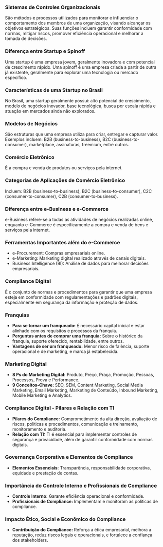### Sistemas de Controles Organizacionais
São métodos e processos utilizados para monitorar e influenciar o comportamento dos membros de uma organização, visando alcançar os objetivos estratégicos. Suas funções incluem garantir conformidade com normas, mitigar riscos, promover eficiência operacional e melhorar a tomada de decisões.

### Diferença entre Startup e Spinoff
Uma startup é uma empresa jovem, geralmente inovadora e com potencial de crescimento rápido. Uma spinoff é uma empresa criada a partir de outra já existente, geralmente para explorar uma tecnologia ou mercado específico.

### Características de uma Startup no Brasil
No Brasil, uma startup geralmente possui: alto potencial de crescimento, modelo de negócios inovador, base tecnológica, busca por escala rápida e atuação em mercados ainda não explorados.

### Modelos de Negócios
São estruturas que uma empresa utiliza para criar, entregar e capturar valor. Exemplos incluem: B2B (business-to-business), B2C (business-to-consumer), marketplace, assinaturas, freemium, entre outros.

### Comércio Eletrônico
É a compra e venda de produtos ou serviços pela internet.

### Categorias de Aplicações de Comércio Eletrônico
Incluem: B2B (business-to-business), B2C (business-to-consumer), C2C (consumer-to-consumer), C2B (consumer-to-business).

### Diferença entre e-Business e e-Commerce
e-Business refere-se a todas as atividades de negócios realizadas online, enquanto e-Commerce é especificamente a compra e venda de bens e serviços pela internet.

### Ferramentas Importantes além do e-Commerce
- e-Procurement: Compras empresariais online.
- e-Marketing: Marketing digital realizado através de canais digitais.
- Business Intelligence (BI): Análise de dados para melhorar decisões empresariais.

### Compliance Digital
É o conjunto de normas e procedimentos para garantir que uma empresa esteja em conformidade com regulamentações e padrões digitais, especialmente em segurança da informação e proteção de dados.

### Franquias
- **Para se tornar um franqueado:** É necessário capital inicial e estar alinhado com os requisitos e processos da franquia.
- **Perguntas antes de comprar uma franquia:** Sobre o histórico da franquia, suporte oferecido, rentabilidade, entre outros.
- **Vantagens de ser um franqueado:** Menor risco de falência, suporte operacional e de marketing, e marca já estabelecida.

### Marketing Digital
- **8 Ps do Marketing Digital:** Produto, Preço, Praça, Promoção, Pessoas, Processos, Prova e Performance.
- **9 Conceitos-Chave:** SEO, SEM, Content Marketing, Social Media Marketing, Email Marketing, Marketing de Conteúdo, Inbound Marketing, Mobile Marketing e Analytics.

### Compliance Digital - Pilares e Relação com TI
- **Pilares do Compliance:** Comprometimento da alta direção, avaliação de riscos, políticas e procedimentos, comunicação e treinamento, monitoramento e auditoria.
- **Relação com TI:** TI é essencial para implementar controles de segurança e privacidade, além de garantir conformidade com normas digitais.

### Governança Corporativa e Elementos de Compliance
- **Elementos Essenciais:** Transparência, responsabilidade corporativa, equidade e prestação de contas.

### Importância do Controle Interno e Profissionais de Compliance
- **Controle Interno:** Garante eficiência operacional e conformidade.
- **Profissionais de Compliance:** Implementam e monitoram as políticas de compliance.

### Impacto Ético, Social e Econômico do Compliance
- **Contribuição do Compliance:** Reforça a ética empresarial, melhora a reputação, reduz riscos legais e operacionais, e fortalece a confiança dos stakeholders.
